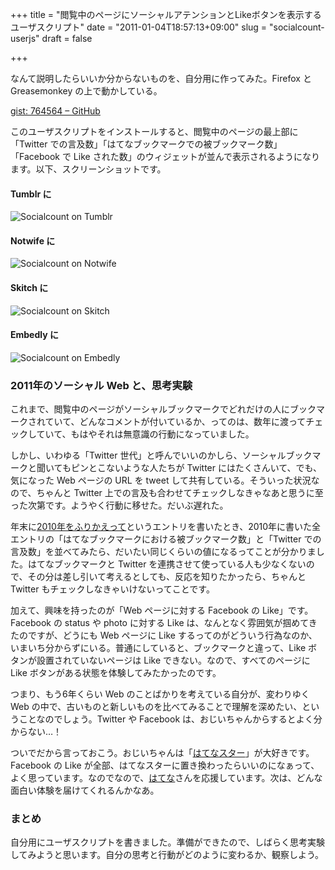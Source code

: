 +++
title = "閲覧中のページにソーシャルアテンションとLikeボタンを表示するユーザスクリプト"
date = "2011-01-04T18:57:13+09:00"
slug = "socialcount-userjs"
draft = false

+++

<p>なんて説明したらいいか分からないものを、自分用に作ってみた。Firefox と Greasemonkey の上で動かしている。</p>
<p><a href="https://gist.github.com/764564" title="gist: 764564 - GitHub">gist: 764564 &#8211; GitHub</a></p>
<p>このユーザスクリプトをインストールすると、閲覧中のページの最上部に「Twitter での言及数」「はてなブックマークでの被ブックマーク数」「Facebook で Like された数」のウィジェットが並んで表示されるようになります。以下、スクリーンショットです。</p>
<h4>Tumblr に</h4>
<p><img src="http://img.skitch.com/20110104-qpff89uiupdfwy3yuufucj73bd.png" alt="Socialcount on Tumblr" /></p>
<h4>Notwife に</h4>
<p><img src="http://img.skitch.com/20110104-netqtpdd7t3np7xpg48hw3bw2q.png" alt="Socialcount on Notwife" /></p>
<h4>Skitch に</h4>
<p><img src="http://img.skitch.com/20110104-47cc9rm64edkjmi8kg1w3deju.png" alt="Socialcount on Skitch" /></p>
<h4>Embedly に</h4>
<p><img src="http://img.skitch.com/20110104-fig967bicb2asadeu9jbku67ch.png" alt="Socialcount on Embedly" /></p>
<h3>2011年のソーシャル Web と、思考実験</h3>
<p>これまで、閲覧中のページがソーシャルブックマークでどれだけの人にブックマークされていて、どんなコメントが付いているか、ってのは、数年に渡ってチェックしていて、もはやそれは無意識の行動になっていました。</p>
<p>しかし、いわゆる「Twitter 世代」と呼んでいいのかしら、ソーシャルブックマークと聞いてもピンとこないような人たちが Twitter にはたくさんいて、でも、気になった Web ページの URL を tweet して共有している。そういった状況なので、ちゃんと Twitter 上での言及も合わせてチェックしなきゃなあと思うに至った次第です。ようやく行動に移せた。だいぶ遅れた。</p>
<p>年末に<a href="http://june29.jp/2010/12/31/looking-back-at-the-year-2010/" title="2010年をふりかえって - 準二級.jp">2010年をふりかえって</a>というエントリを書いたとき、2010年に書いた全エントリの「はてなブックマークにおける被ブックマーク数」と「Twitter での言及数」を並べてみたら、だいたい同じくらいの値になるってことが分かりました。はてなブックマークと Twitter を連携させて使っている人も少なくないので、その分は差し引いて考えるとしても、反応を知りたかったら、ちゃんと Twitter もチェックしなきゃいけないってことです。</p>
<p>加えて、興味を持ったのが「Web ページに対する Facebook の Like」です。Facebook の status や photo に対する Like は、なんとなく雰囲気が掴めてきたのですが、どうにも Web ページに Like するってのがどういう行為なのか、いまいち分からずにいる。普通にしていると、ブックマークと違って、Like ボタンが設置されていないページは Like できない。なので、すべてのページに Like ボタンがある状態を体験してみたかったのです。</p>
<p>つまり、もう6年くらい Web のことばかりを考えている自分が、変わりゆく Web の中で、古いものと新しいものを比べてみることで理解を深めたい、ということなのでしょう。Twitter や Facebook は、おじいちゃんからするとよく分からない…！</p>
<p>ついでだから言っておこう。おじいちゃんは「<a href="http://s.hatena.ne.jp/june29/" title="june29のブログ - はてなスター">はてなスター</a>」が大好きです。Facebook の Like が全部、はてなスターに置き換わったらいいのになぁって、よく思っています。なのでなので、<a href="http://www.hatena.ne.jp/" title="はてな">はてな</a>さんを応援しています。次は、どんな面白い体験を届けてくれるんかなあ。</p>
<h3>まとめ</h3>
<p>自分用にユーザスクリプトを書きました。準備ができたので、しばらく思考実験してみようと思います。自分の思考と行動がどのように変わるか、観察しよう。</p>

